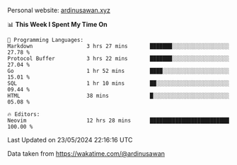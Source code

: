 Personal website: [ardinusawan.xyz](https://ardinusawan.xyz)

<!--START_SECTION:waka-->
📊 **This Week I Spent My Time On** 

```text
💬 Programming Languages: 
Markdown                 3 hrs 27 mins       ███████░░░░░░░░░░░░░░░░░░   27.78 % 
Protocol Buffer          3 hrs 22 mins       ███████░░░░░░░░░░░░░░░░░░   27.04 % 
Go                       1 hr 52 mins        ████░░░░░░░░░░░░░░░░░░░░░   15.01 % 
SQL                      1 hr 10 mins        ██░░░░░░░░░░░░░░░░░░░░░░░   09.44 % 
HTML                     38 mins             █░░░░░░░░░░░░░░░░░░░░░░░░   05.08 % 

🔥 Editors: 
Neovim                   12 hrs 28 mins      █████████████████████████   100.00 % 
```


 Last Updated on 23/05/2024 22:16:16 UTC
<!--END_SECTION:waka-->
Data taken from https://wakatime.com/@ardinusawan

